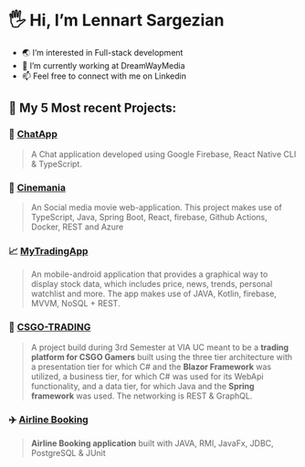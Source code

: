 # 🖐 Hi, I’m Lennart Sargezian
- 🌏 I’m interested in Full-stack development
- 🚧 I’m currently working at DreamWayMedia
- 📫 Feel free to connect with me on Linkedin

## 💼 My 5 Most recent Projects:

### 💭 [ChatApp](https://github.com/Sargezian/PentiaProject)
>A Chat application developed using Google Firebase, React Native CLI & TypeScript.

### 🎥 [Cinemania](https://github.com/Sargezian/Cinemania-Frontend)
>An Social media movie web-application. This project makes use of TypeScript, Java, Spring Boot, React, firebase, Github Actions, Docker, REST and Azure

### 📈 [MyTradingApp](https://github.com/Lennart1997/MyTradingApp) 
>An mobile-android application that provides a graphical way to display stock
data, which includes price, news, trends, personal watchlist and more. The app makes use of JAVA, Kotlin, firebase, MVVM, NoSQL + REST.

### 🔫 [CSGO-TRADING](https://github.com/Lennart1997/SEPCSTier1) 
>A project build during 3rd Semester at VIA UC meant to be a **trading platform for CSGO Gamers** built using the three tier architecture with a presentation tier for which C# and the **Blazor Framework** was utilized, a business tier, for which C# was used for its WebApi functionality, and a data tier, for which Java and the **Spring framework** was used. The networking is REST & GraphQL.

### ✈️ [Airline Booking](https://github.com/Lennart1997/AirlineBooking)
> **Airline Booking application** built with JAVA, RMI, JavaFx, JDBC, PostgreSQL & JUnit

